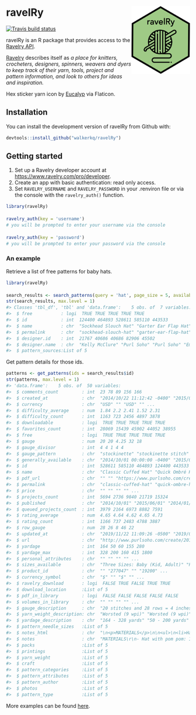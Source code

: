 
# ravelRy <img src="man/figures/ravelRy_hex.png" width="160px" align="right" />

<!-- badges: start -->

[![Travis build
status](https://travis-ci.org/walkerkq/ravelRy.svg?branch=master)](https://travis-ci.org/walkerkq/ravelRy)
<!-- badges: end -->

ravelRy is an R package that provides access to the [Ravelry
API](https://www.ravelry.com/groups/ravelry-api).

[Ravelry](https://www.ravelry.com/about) describes itself as *a place
for knitters, crocheters, designers, spinners, weavers and dyers to keep
track of their yarn, tools, project and pattern information, and look to
others for ideas and inspiration.*

Hex sticker yarn icon by
[Eucalyp](https://www.flaticon.com/authors/eucalyp) via Flaticon.

## Installation

You can install the development version of ravelRy from Github with:

``` r
devtools::install_github("walkerkq/ravelRy")
```

## Getting started

1.  Set up a Ravelry developer account at
    <https://www.ravelry.com/pro/developer>.  
2.  Create an app with basic authentication: read only access.  
3.  Set `RAVELRY_USERNAME` and `RAVELRY_PASSWORD` in your .renviron file
    or via the console with the `ravelry_auth()` function.

<!-- end list -->

``` r
library(ravelRy)

ravelry_auth(key = 'username') 
# you will be prompted to enter your username via the console

ravelry_auth(key = 'password') 
# you will be prompted to enter your password via the console
```

### An example

Retrieve a list of free patterns for baby hats.

``` r
library(ravelRy)

search_results <- search_patterns(query = 'hat', page_size = 5, availability = 'free', fit = 'baby')
str(search_results, max.level = 1)
#> Classes 'tbl_df', 'tbl' and 'data.frame':    5 obs. of  7 variables:
#>  $ free           : logi  TRUE TRUE TRUE TRUE TRUE
#>  $ id             : int  124400 464893 528611 585110 443533
#>  $ name           : chr  "Sockhead Slouch Hat" "Garter Ear Flap Hat" "Classic Cuffed Hat" "Quick Ombré Hat" ...
#>  $ permalink      : chr  "sockhead-slouch-hat" "garter-ear-flap-hat" "classic-cuffed-hat" "quick-ombre-hat" ...
#>  $ designer.id    : int  21767 40686 40686 82906 45502
#>  $ designer.name  : chr  "Kelly McClure" "Purl Soho" "Purl Soho" "Emily Dormier" ...
#>  $ pattern_sources:List of 5
```

Get pattern details for those ids.

``` r
patterns <- get_patterns(ids = search_results$id)
str(patterns, max.level = 1)
#> 'data.frame':    5 obs. of  50 variables:
#>  $ comments_count         : int  23 78 89 156 166
#>  $ created_at             : chr  "2014/10/22 11:12:42 -0400" "2015/06/08 18:09:27 -0400" "2014/01/23 11:39:14 -0500" "2009/05/25 16:17:05 -0400" ...
#>  $ currency               : chr  "USD" "" "USD" "" ...
#>  $ difficulty_average     : num  1.84 2.2 2.41 1.52 2.31
#>  $ difficulty_count       : int  1163 723 2456 4897 3878
#>  $ downloadable           : logi  TRUE TRUE TRUE TRUE TRUE
#>  $ favorites_count        : int  28069 15439 45902 44052 38955
#>  $ free                   : logi  TRUE TRUE TRUE TRUE TRUE
#>  $ gauge                  : num  20 20 4.25 32 18
#>  $ gauge_divisor          : int  4 4 1 4 4
#>  $ gauge_pattern          : chr  "stockinette" "stockinette stitch" "garter stitch" "stockinette stitch  " ...
#>  $ generally_available    : chr  "2014/10/01 00:00:00 -0400" "2015/06/01 00:00:00 -0400" "2014/01/01 00:00:00 -0500" "2009/05/01 00:00:00 -0400" ...
#>  $ id                     : int  528611 585110 464893 124400 443533
#>  $ name                   : chr  "Classic Cuffed Hat" "Quick Ombré Hat" "Garter Ear Flap Hat" "Sockhead Slouch Hat" ...
#>  $ pdf_url                : chr  "" "" "https://www.purlsoho.com/create/wp-content/uploads/2014/01/Purl_Bee_Garter_Ear_Flap_Hats.pdf" "" ...
#>  $ permalink              : chr  "classic-cuffed-hat" "quick-ombre-hat" "garter-ear-flap-hat" "sockhead-slouch-hat" ...
#>  $ price                  : chr  "" "" "" "" ...
#>  $ projects_count         : int  5694 2736 9840 21719 15324
#>  $ published              : chr  "2014/10/01" "2015/06/01" "2014/01/01" "2009/05/01" ...
#>  $ queued_projects_count  : int  3979 2164 6973 8882 7591
#>  $ rating_average         : num  4.65 4.64 4.62 4.65 4.73
#>  $ rating_count           : int  1166 737 2483 4788 3887
#>  $ row_gauge              : num  28 26 8 46 22
#>  $ updated_at             : chr  "2019/11/22 11:09:26 -0500" "2019/02/18 22:56:45 -0500" "2019/04/18 14:10:08 -0400" "2019/12/03 18:34:33 -0500" ...
#>  $ url                    : chr  "http://www.purlsoho.com/create/2014/10/22/classic-cuffed-hat/" "" "https://www.purlsoho.com/create/2014/01/23/lauras-loop-garter-ear-flap-hat/" "http://bohoknits.blogspot.com/2009/05/sockhead-hat.html" ...
#>  $ yardage                : int  164 50 60 155 280
#>  $ yardage_max            : int  328 200 160 415 1800
#>  $ personal_attributes    : chr  "" "" "" "" ...
#>  $ sizes_available        : chr  "Three Sizes: Baby (Kid, Adult)" "Preemie 4-5lbs, Preemie 5-6lbs, Newborn, Baby 3-6months, Baby 6-12 months, Toddler, Child, Adult woman, Adult man" "Baby, Toddler, Kid, Adult Small, Adult Medium, Adult Large" "baby, child, teen, adult small, medium, large, extra-large" ...
#>  $ product_id             : chr  "" "277047" "" "19200" ...
#>  $ currency_symbol        : chr  "$" "" "$" "" ...
#>  $ ravelry_download       : logi  FALSE TRUE FALSE TRUE TRUE
#>  $ download_location      :List of 5
#>  $ pdf_in_library         : logi  FALSE FALSE FALSE FALSE FALSE
#>  $ volumes_in_library     : chr  "" "" "" "" ...
#>  $ gauge_description      : chr  "20 stitches and 28 rows = 4 inches in stockinette" "20 stitches and 26 rows = 4 inches in stockinette stitch" "4.25 stitches and 8 rows = 1 inch in garter stitch" "32 stitches and 46 rows = 4 inches in stockinette stitch  " ...
#>  $ yarn_weight_description: chr  "Worsted (9 wpi)" "Worsted (9 wpi)" "Aran (8 wpi)" "Fingering (14 wpi)" ...
#>  $ yardage_description    : chr  "164 - 328 yards" "50 - 200 yards" "60 - 160 yards" "155 - 415 yards" ...
#>  $ pattern_needle_sizes   :List of 5
#>  $ notes_html             : chr  "\n<p>MATERIALS</p>\n\n<ul>\n<li>Hat with pom pom: 1 (2, 2) skeins of Purl Soho’s Worsted Twist, 100% merino. We"| __truncated__ "\n<p>This pattern uses stranded color work and changes gradually from one color to the next.</p>\n" "\n<p>MATERIALS</p>\n\n<ul>\n<li>1 (1, 1, 1, 2, 2) skein(s) of Purl Soho’s Alpaca Pure, 100% alpaca. We used the"| __truncated__ "\n<p>Version Four (V4) is now available! <strong>#sockheadhat</strong> <br />Also, try the condensed Quick Prin"| __truncated__ ...
#>  $ notes                  : chr  "MATERIALS\r\n- Hat with pom pom: 1 (2, 2) skeins of Purl Soho’s Worsted Twist, 100% merino. We used all of our "| __truncated__ "This pattern uses stranded color work and changes gradually from one color to the next.\r\n" "MATERIALS\r\n\r\n- 1 (1, 1, 1, 2, 2) skein(s) of Purl Soho's Alpaca Pure, 100% alpaca. We used the colors Heirl"| __truncated__ "Version Four (V4) is now available! **#sockheadhat**\r\nAlso, try the condensed Quick Print version - it's only"| __truncated__ ...
#>  $ packs                  :List of 5
#>  $ printings              :List of 5
#>  $ yarn_weight            :List of 5
#>  $ craft                  :List of 5
#>  $ pattern_categories     :List of 5
#>  $ pattern_attributes     :List of 5
#>  $ pattern_author         :List of 5
#>  $ photos                 :List of 5
#>  $ pattern_type           :List of 5
```

More examples can be found
[here](https://github.com/walkerkq/ravelRy/tree/master/man/example_files/example_eda.md).
